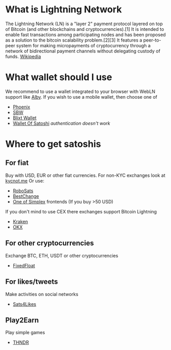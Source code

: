 # What is Lightning Network
The Lightning Network (LN) is a "layer 2" payment protocol layered on top of Bitcoin (and other blockchains and cryptocurrencies).[1] It is intended to enable fast transactions among participating nodes and has been proposed as a solution to the bitcoin scalability problem.[2][3] It features a peer-to-peer system for making micropayments of cryptocurrency through a network of bidirectional payment channels without delegating custody of funds. [Wikipedia](https://en.wikipedia.org/wiki/Lightning_Network)

# What wallet should I use
We recommend to use a wallet integrated to your browser with WebLN support like [Alby](https://getalby.com/).
If you wish to use a mobile wallet, then choose one of
- [Phoenix](https://github.com/ACINQ/phoenix)
- [SBW](https://github.com/btcontract/wallet)
- [Blixt Wallet](https://blixtwallet.github.io/)
- [Wallet Of Satoshi](https://www.walletofsatoshi.com/) *authentication doesn't work*

# Where to get satoshis
## For fiat
Buy with USD, EUR or other fiat currencies.
For non-KYC exchanges look at [kycnot.me](https://kycnot.me/?cash=on)
Or use:
- [RoboSats](https://unsafe.robosats.com)
- [BestChange](https://www.bestchange.com)
- [One of Simplex](https://buy.chainbits.com) frontends (If you buy >50 USD)

If you don't mind to use CEX there exchanges support Bitcoin Lightning
- [Kraken](https://kraken.com)
- [OKX](https://okx.com)

## For other cryptocurrencies
Exchange BTC, ETH, USDT or other cryptocurrencies
- [FixedFloat](https://fixedfloat.com)

## For likes/tweets
Make activities on social networks
- [Sats4Likes](https://www.sats4likes.com/)

## Play2Earn
Play simple games
- [THNDR](https://www.thndr.games/)
